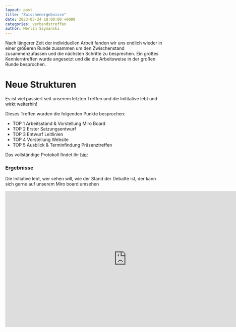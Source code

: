 ```yaml
---
layout: post
title: "Zwischenergebnisse"
date: 2023-05-24 18:00:00 +0000
categories: verbandstreffen
author: Merlin Szymanski
---
```


Nach längerer Zeit der individuellen Arbeit fanden wir uns endlich wieder in einer größeren Runde zusammen um den Zwischenstand zusammenzufassen und
die nächsten Schritte zu besprechen. Ein großes Kennlerntreffen wurde angesetzt und die die Arbeitsweise in der großen Runde besprochen.

# Neue Strukturen

Es ist viel passiert seit unserem letzten Treffen und die Inititative lebt und wirkt weiterhin!

Dieses Treffen wurden die folgenden Punkte besprochen:

- TOP 1 Arbeitsstand & Vorstellung Miro Board
- TOP 2 Erster Satzungsentwurf
- TOP 3 Entwurf Leitlinien
- TOP 4 Vorstellung Website
- TOP 5 Ausblick & Terminfindung Präsenztreffen

Das vollständige Protokoll findet ihr [hier](/assets/blog/protocols/20230524_parkourverband_treffen.pdf)

### Ergebnisse

Die Initiative lebt, wer sehen will, wie der Stand der Debatte ist, der kann sich gerne auf unserem
Miro board umsehen

<iframe width="768" height="432" src="https://miro.com/app/live-embed/uXjVMFM6rLM=/?moveToViewport=34918,-23065,13424,6754&embedId=401998279016" frameborder="0" scrolling="no" allow="fullscreen; clipboard-read; clipboard-write" allowfullscreen></iframe>
